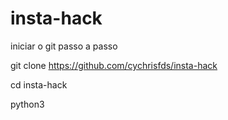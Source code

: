 # insta-hack


iniciar o git passo a passo

git clone https://github.com/cychrisfds/insta-hack

cd insta-hack

python3
